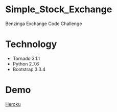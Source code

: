 # Simple_Stock_Exchange
Benzinga Exchange Code Challenge

Technology
===
* Tornado 3.1.1
* Python 2.7.6
* Bootstrap 3.3.4

Demo
===
[Heroku](https://simple-stock-exchange-benzinga.herokuapp.com/portfolio)